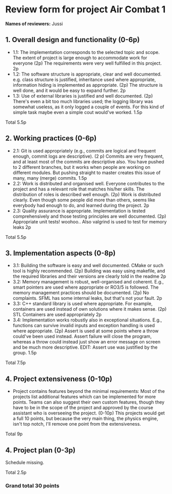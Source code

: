 
# Review form for project Air Combat 1
**Names of reviewers:**
Jussi


## 1. Overall design and functionality (0-6p)
  * 1.1: The implementation corresponds to the selected topic and
scope. The extent of project is large enough to accommodate work for
everyone (2p)
The requirements were very well fulfilled in this project. 2p
  * 1.2: The software structure is appropriate, clear and well
documented. e.g. class structure is justified, inheritance used where
appropriate, information hiding is implemented as appropriate. (2p)
The structure is well done, and it would be easy to expand further. 2p
  * 1.3: Use of external libraries is justified and well documented. (2p)
There's even a bit too much libraries used; the logging library was somewhat 
useless, as it only logged a couple of events. For this kind of simple task 
maybe even a simple cout would've worked. 1.5p

Total 5.5p


## 2. Working practices (0-6p)
  * 2.1: Git is used appropriately (e.g., commits are logical and
frequent enough, commit logs are descriptive). (2 p)
Commits are very frequent, and at least most of the commits are descriptive 
also. You have pushed to 2 different branches, but it works when people are working 
on different modules. But pushing straight to master creates this issue of many, 
many (merge) commits. 1.5p
  * 2.2: Work is distributed and organised well. Everyone contributes
to the project and has a relevant role that matches his/her skills.
The distribution of roles is described well enough. (2p)
Work is distributed clearly. Even though some people did more than others, 
seems like everybody had enough to do, and learned during the project. 2p
  * 2.3: Quality assurance is appropriate. Implementation is tested
comprehensively and those testing principles are well documented. (2p)
Appropriate unit tests! woohoo.. Also valgrind is used to test for 
memory leaks 2p

Total 5.5p

## 3. Implementation aspects (0-8p)
  * 3.1: Building the software is easy and well documented. CMake or
such tool is highly recommended. (2p)
Building was easy using makefile, and the required libraries and their 
versions are clearly told in the readme 2p
  * 3.2: Memory management is robust, well-organised and
coherent. E.g., smart pointers are used where appropriate or RO3/5 is
followed. The memory management practices should be documented. (2p)
No complaints. SFML has some internal leaks, but that's not your fault. 2p
  * 3.3: C++ standard library is used where appropriate. For example,
containers are used instead of own solutions where it makes sense. (2p)
STL Containers are used appropriately 2p
  * 3.4: Implementation works robustly also in exceptional
situations. E.g., functions can survive invalid inputs and exception
handling is used where appropriate. (2p)
Assert is used at some points where a throw could've been used instead. 
Assert failure will close the program, whereas a throw could instead just 
show an error message on screen and be much more descriptive. EDIT: Assert 
use was justified by the group. 1.5p

Total 7.5p

## 4. Project extensiveness (0-10p)
  * Project contains features beyond the minimal requirements: Most of
the projects list additional features which can be implemented for
more points. Teams can also suggest their own custom features, though
they have to be in the scope of the project and approved by the course
assistant who is overseeing the project. (0-10p)
This projects would get a full 10 points, but because the very main thing, 
the physics engine, isn't top notch, I'll remove one point from the extensiveness.

Total 9p

## 4. Project plan (0-3p)
Schedule missing.

Total 2.5p

### Grand total 30 points